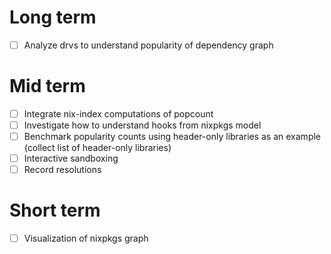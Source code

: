 # Long term

- [ ] Analyze drvs to understand popularity of dependency graph

# Mid term

- [ ] Integrate nix-index computations of popcount
- [ ] Investigate how to understand hooks from nixpkgs model
- [ ] Benchmark popularity counts using header-only libraries as an example (collect list of header-only libraries)
- [ ] Interactive sandboxing
- [ ] Record resolutions

# Short term

- [ ] Visualization of nixpkgs graph
